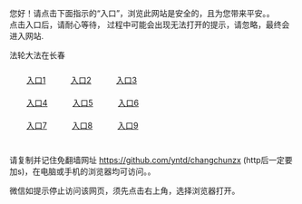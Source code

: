 您好！请点击下面指示的“入口”，浏览此网站是安全的，且为您带来平安。。 <br/>
点击入口后，请耐心等待， 过程中可能会出现无法打开的提示，请忽略，最终会进入网站. </br>

法轮大法在长春<br/>
<div style="padding:10px"><a style="margin:20px" target="_blank" href="https://dejogu7hb5sxh.cloudfront.net/2Qpsp?kgdgclg" id="ccLink1" rel="nofollow">入口1</a> <a target="_blank" style="margin:20px" href="https://dlaiuiamqm7o4.cloudfront.net/2Qpsp?ouzqitg" id="ccLink2" rel="nofollow">入口2</a> <a style="margin:20px" target="_blank" href="https://daes6l19nazj9.cloudfront.net/2Qpsp?gwkujq" id="ccLink3" rel="nofollow">入口3</a></div>

<div style="padding:10px" ><a style="margin:20px" target="_blank" href="https://dejogu7hb5sxh.cloudfront.net/2Qpsp?kgdgclg" id="ccLink4" rel="nofollow">入口4</a> <a style="margin:20px" href="https://dlaiuiamqm7o4.cloudfront.net/2Qpsp?ouzqitg" target="_blank" id="ccLink5" rel="nofollow">入口5</a> <a style="margin:20px" href="https://daes6l19nazj9.cloudfront.net/2Qpsp?gwkujq" target="_blank" id="ccLink6" rel="nofollow">入口6</a></div>

<div style="padding:10px"><a style="margin:20px" target="_blank" href="https://dejogu7hb5sxh.cloudfront.net/2Qpsp?kgdgclg" id="ccLink7" rel="nofollow">入口7</a> <a style="margin:20px" href="https://dlaiuiamqm7o4.cloudfront.net/2Qpsp?ouzqitg" target="_blank" id="ccLink8" rel="nofollow">入口8</a> <a style="margin:20px" target="_blank" href="https://daes6l19nazj9.cloudfront.net/2Qpsp?gwkujq" id="ccLink9" rel="nofollow">入口9</a></div>

<br/>



请复制并记住免翻墙网址 https://github.com/yntd/changchunzx (http后一定要加s)，在电脑或手机的浏览器均可访问。。<br/>

微信如提示停止访问该网页，须先点击右上角，选择浏览器打开。
